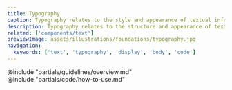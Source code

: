 ```yaml
---
title: Typography
caption: Typography relates to the style and appearance of textual information.
description: Typography relates to the structure and appearance of textual information. It relates to visual hierarchy, letterforms, and punctuation.
related: ['components/text']
previewImage: assets/illustrations/foundations/typography.jpg
navigation:
  keywords: ['text', 'typography', 'display', 'body', 'code']
---
```



<section data-tab="Guidelines">
  @include "partials/guidelines/overview.md"
</section>


<section data-tab="Code">
  @include "partials/code/how-to-use.md"
</section>